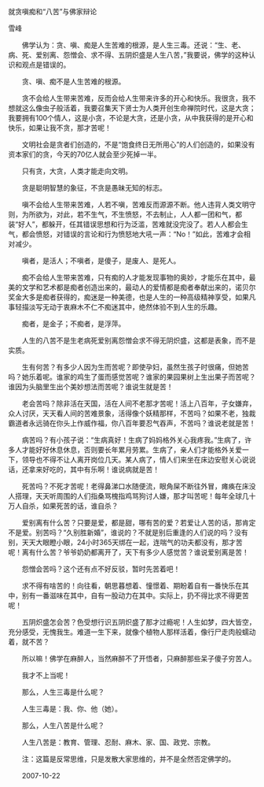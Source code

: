 就贪嗔痴和“八苦”与佛家辩论

雪峰


　　佛学认为：贪、嗔、痴是人生苦难的根源，是人生三毒。还说：“生、老、病、死、爱别离、怨憎会、求不得、五阴炽盛是人生八苦，”我要说，佛学的这种认识和观点是错误的。

　　贪、嗔、痴不是人生苦难的根源。

　　贪不会给人生带来苦难，反而会给人生带来许多的开心和快乐。我很贪，我不想就这么像虫子般活着，我要召集天下贤士为人类开创生命禅院时代，这是大贪；我要拥有100个情人，这是小贪，不论是大贪，还是小贪，从中我获得的是开心和快乐，如果让我不贪，那才苦呢！

　　文明社会是贪者们创造的，不是“饱食终日无所用心”的人们创造的，如果没有资本家们的贪，今天的70亿人就会至少死掉一半。

　　只有贪，大贪，人类才能走向文明。

　　贪是聪明智慧的象征，不贪是愚昧无知的标志。

　　嗔不会给人生带来苦难，人若不嗔，苦难反而源源不断。他人违背人类文明守则，为所欲为，对此，若不生气，不生愤怒，不去制止，人人都一团和气，都装“好人”，都躲开，任其错误思想和行为泛滥，苦难就没完没了。若人人都会生气，都会愤怒，对错误的言论和行为愤怒地大吼一声：“No！”如此，苦难才会相对减少。

　　嗔者，是活人；不嗔者，是傻子，是废人、是死人。

　　痴不会给人生带来苦难，只有痴的人才能发现事物的奥妙，才能乐在其中，最美的文学和艺术都是痴者创造出来的，最动人的爱情都是痴者奉献出来的，诺贝尔奖金大多是痴者获得的，痴迷是一种美德，也是人生的一种高级精神享受，如果凡事轻描淡写无动于衷麻木不仁不痴迷其中，绝然体验不到人生的乐趣。

　　痴者，是金子；不痴者，是浮萍。

　　人生的八苦不是生老病死爱别离怨憎会求不得无阴炽盛，这都是表象，而不是实质。

　　生有何苦？有多少人因为生而苦呢？即使孕妇，虽然生孩子时很痛，但她苦吗？她乐着呢。谁家的鸡生了蛋而感觉苦呢？谁家的果园果树上生出果子而苦呢？谁因为头脑里生出个美妙想法而苦呢？谁说生就是苦！

　　老会苦吗？除非活在天国，活在人间不老那才苦呢！活上八百年，子女嫌弃，众人讨厌，天天看人间的苦难景象，活得像个妖精那样，不苦吗？如果不老，独裁霸道者永远骑在你头上作威作福，你八百年要忍气吞声，不苦吗？谁说老就是苦！

　　病苦吗？有小孩子说：“生病真好！生病了妈妈格外关心我疼我。”生病了，许多人才能好好休息休息，否则要长年累月劳累。生病了，亲人们才能格外关爱一下，领导也不得不让人离开岗位几天。某人病了，情人们来坐在床边安慰关心说说话，还拿来好吃的，其中有乐啊！谁说病就是苦！

　　死苦吗？不死才苦呢！老得鼻涕口水随便流，眼角屎不断往外冒，瘫痪在床没人搭理，天天听周围的人们指桑骂槐指鸡骂狗讨人嫌，那才叫苦呢！每年全球几十万人自杀，如果死苦的话，谁自杀？

　　爱别离有什么苦？只要是爱，都是甜，哪有苦的爱？若爱让人苦的话，那肯定不是爱。别苦吗？“久别胜新婚”，谁说的？不就是别后重逢的人们说的吗？没有别，天天大眼瞪小眼，24小时365天绑在一起，连喘气的功夫都没有，那才苦呢！离有什么苦？爷爷奶奶都离开了，天下有多少人感觉苦？谁说爱别离是苦！

　　怨憎会苦吗？这个还有点不好反驳，暂时先苦着吧！

　　求不得有啥苦的！向往看，朝思暮想着、憧憬着、期盼着自有一番快乐在其中，别有一番滋味在其中，自有一股动力在其中。实际上，扔不得比求不得更苦呢！

　　五阴炽盛怎会苦？色受想行识五阴炽盛了那才过瘾呢！人生如梦，四大皆空，充分感受，无愧我生。难道一生下来，就像个植物人那样活着，像行尸走肉般蠕动着，就不苦？

　　所以嘛！佛学在麻醉人，当然麻醉不了开悟者，只麻醉那些呆子傻子穷苦人。

　　我才不上当呢！

　　那么，人生三毒是什么呢？

　　人生三毒是：我、你、他（她）。

　　那么，人生八苦是什么呢？

　　人生八苦是：教育、管理、忍耐、麻木、家、国、政党、宗教。

　　注：这篇是反常思维，只是发散大家思维的，并不是全然否定佛学的。

　　2007-10-22



